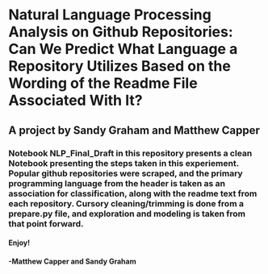 # Natural Language Processing Analysis on Github Repositories: Can We Predict What Language a Repository Utilizes Based on the Wording of the Readme File Associated With It?

## A project by Sandy Graham and Matthew Capper

### Notebook NLP_Final_Draft in this repository presents a clean Notebook presenting the steps taken in this experiement.  Popular github repositories were scraped, and the primary programming language from the header is taken as an association for classification, along with the readme text from each repository. Cursory cleaning/trimming is done from a prepare.py file, and exploration and modeling is taken from that point forward.

#### Enjoy!
#### -Matthew Capper and Sandy Graham
